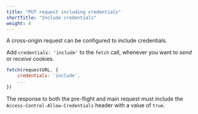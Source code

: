 ```yaml
---
title: "PUT request including credentials"
shortTitle: "Include credentials"
weight: 4
---
```


A cross-origin request can be configured to include credentials.

Add `credentials: 'include'` to the `fetch` call, whenever you want to *send* or *receive* cookies.

```javascript
fetch(requestURL, {
    credentials: 'include',
    ...
})
```

The response to both the pre-flight and main request must include the `Access-Control-Allow-Credentials` header with a value of `true`.